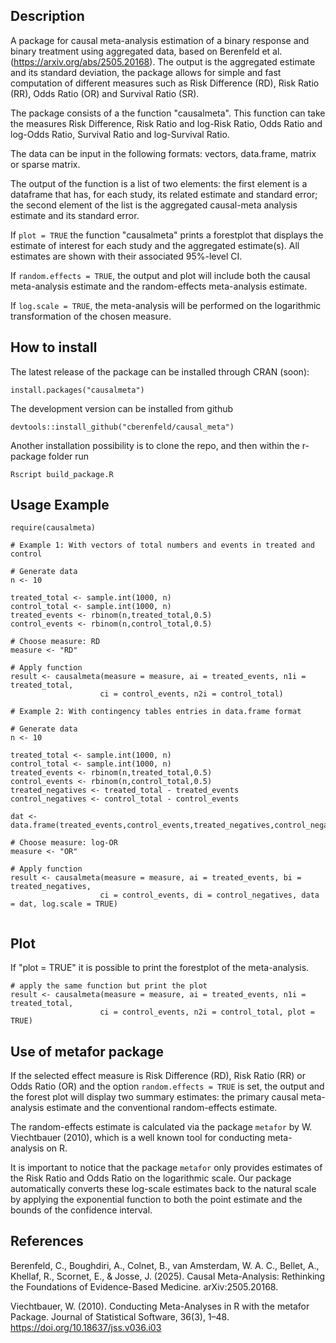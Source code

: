 ## Description

A package for causal meta-analysis estimation of a binary response and binary treatment using aggregated data, based on Berenfeld et al. (https://arxiv.org/abs/2505.20168). The output is the aggregated estimate and its standard deviation, the package allows for simple and fast computation of different measures such as Risk Difference (RD), Risk Ratio (RR), Odds Ratio (OR) and Survival Ratio (SR).

The package consists of a the function "causalmeta". This function can take the measures Risk Difference, Risk Ratio and log-Risk Ratio, Odds Ratio and log-Odds Ratio, Survival Ratio and log-Survival Ratio.

The data can be input in the following formats: vectors, data.frame, matrix or sparse matrix.

The output of the function is a list of two elements: the first element is a dataframe that has, for each study, its related estimate and standard error; the second element of the list is the aggregated causal-meta analysis estimate and its standard error.

If `plot = TRUE` the function "causalmeta" prints a forestplot that displays the estimate of interest for each study and the aggregated estimate(s). All estimates are shown with their associated 95%-level CI.

If `random.effects = TRUE`, the output and plot will include both the causal meta-analysis estimate and the random-effects meta-analysis estimate.

If `log.scale = TRUE`, the meta-analysis will be performed on the logarithmic transformation of the chosen measure.

## How to install

The latest release of the package can be installed through CRAN (soon):

```{r, eval = FALSE}
install.packages("causalmeta")
```

The development version can be installed from github

```{r, eval = FALSE}
devtools::install_github("cberenfeld/causal_meta")
```

Another installation possibility is to clone the repo, and then within the r-package folder run

```{r, eval = FALSE}
Rscript build_package.R
```

## Usage Example

```{r}
require(causalmeta)

# Example 1: With vectors of total numbers and events in treated and control

# Generate data
n <- 10

treated_total <- sample.int(1000, n)
control_total <- sample.int(1000, n)
treated_events <- rbinom(n,treated_total,0.5)
control_events <- rbinom(n,control_total,0.5)

# Choose measure: RD
measure <- "RD"

# Apply function
result <- causalmeta(measure = measure, ai = treated_events, n1i = treated_total,
                    ci = control_events, n2i = control_total)

# Example 2: With contingency tables entries in data.frame format

# Generate data
n <- 10

treated_total <- sample.int(1000, n)
control_total <- sample.int(1000, n)
treated_events <- rbinom(n,treated_total,0.5)
control_events <- rbinom(n,control_total,0.5)
treated_negatives <- treated_total - treated_events
control_negatives <- control_total - control_events

dat <- data.frame(treated_events,control_events,treated_negatives,control_negatives)

# Choose measure: log-OR
measure <- "OR"

# Apply function
result <- causalmeta(measure = measure, ai = treated_events, bi = treated_negatives,
                    ci = control_events, di = control_negatives, data = dat, log.scale = TRUE)


```

## Plot

If "plot = TRUE" it is possible to print the forestplot of the meta-analysis.

```{r my-forest-plot, fig.width=9, fig.height=6, out.width='100%'}
# apply the same function but print the plot
result <- causalmeta(measure = measure, ai = treated_events, n1i = treated_total,
                    ci = control_events, n2i = control_total, plot = TRUE)
```

## Use of metafor package

If the selected effect measure is Risk Difference (RD), Risk Ratio (RR) or Odds Ratio (OR) and the option `random.effects = TRUE` is set, the output and the forest plot will display two summary estimates: the primary causal meta-analysis estimate and the conventional random-effects estimate.

The random-effects estimate is calculated via the package `metafor` by W. Viechtbauer (2010), which is a well known tool for conducting meta-analysis on R. 

It is important to notice that the package `metafor` only provides estimates of the Risk Ratio and Odds Ratio on the logarithmic scale. Our package automatically converts these log-scale estimates back to the natural scale by applying the exponential function to both the point estimate and the bounds of the confidence interval.

## References

Berenfeld, C., Boughdiri, A., Colnet, B., van Amsterdam, W. A. C., Bellet, A., Khellaf, R., Scornet, E., & Josse, J. (2025). Causal Meta-Analysis: Rethinking the Foundations of Evidence-Based Medicine. arXiv:2505.20168.

Viechtbauer, W. (2010). Conducting Meta-Analyses in R with the metafor Package. Journal of Statistical Software, 36(3), 1–48. https://doi.org/10.18637/jss.v036.i03
